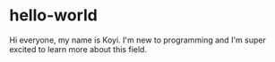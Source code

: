 # hello-world

Hi everyone, my name is Koyi. 
I'm new to programming and I'm super excited to learn more about this field.

